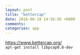 ```yaml
---
layout: post
title: "bettercap"
date: 2016-06-18 14:56:56 +0800
comments: 
categories: app
---
```


https://www.bettercap.org/    
`apt-get install libpcap0.8-dev`    
